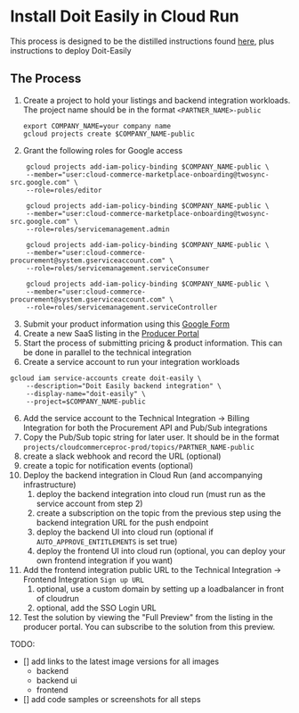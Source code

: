 # Install Doit Easily in Cloud Run
This process is designed to be the distilled instructions found [here](3), plus instructions to deploy Doit-Easily

## The Process
1. Create a project to hold your listings and backend integration workloads. The project name should be in the format `<PARTNER_NAME>-public`

    ```
    export COMPANY_NAME=your company name
    gcloud projects create $COMPANY_NAME-public
    ```

2. Grant the following roles for Google access
```
    gcloud projects add-iam-policy-binding $COMPANY_NAME-public \
    --member="user:cloud-commerce-marketplace-onboarding@twosync-src.google.com" \
    --role=roles/editor

    gcloud projects add-iam-policy-binding $COMPANY_NAME-public \
    --member="user:cloud-commerce-marketplace-onboarding@twosync-src.google.com" \
    --role=roles/servicemanagement.admin

    gcloud projects add-iam-policy-binding $COMPANY_NAME-public \
    --member="user:cloud-commerce-procurement@system.gserviceaccount.com" \
    --role=roles/servicemanagement.serviceConsumer

    gcloud projects add-iam-policy-binding $COMPANY_NAME-public \
    --member="user:cloud-commerce-procurement@system.gserviceaccount.com" \
    --role=roles/servicemanagement.serviceController
```
3. Submit your product information using this [Google Form](1)
4. Create a new SaaS listing in the [Producer Portal](2)
4. Start the process of submitting pricing & product information. This can be done in parallel to the technical integration
5. Create a service account to run your integration workloads

```
gcloud iam service-accounts create doit-easily \
    --description="Doit Easily backend integration" \
    --display-name="doit-easily" \
    --project=$COMPANY_NAME-public
```
6. Add the service account to the Technical Integration -> Billing Integration for both the Procurement API and Pub/Sub integrations
7. Copy the Pub/Sub topic string for later user. It should be in the format `projects/cloudcommerceproc-prod/topics/PARTNER_NAME-public`
1. create a slack webhook and record the URL (optional)
2. create a topic for notification events (optional)
8. Deploy the backend integration in Cloud Run (and accompanying infrastructure)
    1. deploy the backend integration into cloud run (must run as the service account from step 2)
    1. create a subscription on the topic from the previous step using the backend integration URL for the push endpoint
    1. deploy the backend UI into cloud run (optional if `AUTO_APPROVE_ENTITLEMENTS` is set true)
    1. deploy the frontend UI into cloud run (optional, you can deploy your own frontend integration if you want)
9. Add the frontend integration public URL to the Technical Integration -> Frontend Integration `Sign up URL`
    1. optional, use a custom domain by setting up a loadbalancer in front of cloudrun
    1. optional, add the SSO Login URL
9. Test the solution by viewing the "Full Preview" from the listing in the producer portal. You can subscribe to the solution from this preview. 


TODO:
- [] add links to the latest image versions for all images
    * backend
    * backend ui
    * frontend
- [] add code samples or screenshots for all steps


[1]: https://docs.google.com/forms/d/e/1FAIpQLSfddn4mwKnqtLNQ-m7IgRZ-bgTz4BOsrEDWCf3XBjc_ogKNnA/viewform
[2]: https://console.cloud.google.com/producer-portal
[3]: https://cloud.google.com/marketplace/docs/partners/integrated-saas#checklist